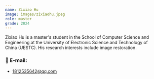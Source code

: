 ```yaml
---
name: Zixiao Hu
image: images/zixiaohu.jpeg
role: master
grade: 2024
---
```


Zixiao Hu is a master's student in the School of Computer Science and Engineering at the University of Electronic Science and Technology of China (UESTC). His research interests include image restoration.

### 📧 E-mail:
- 1812535642@qq.com
